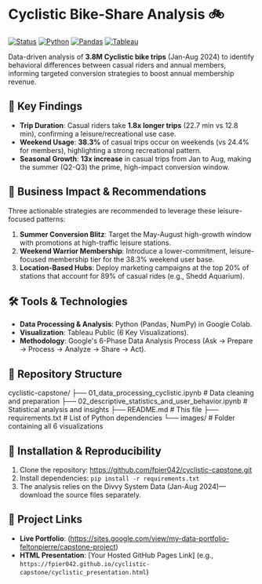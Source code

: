 # Cyclistic Bike-Share Analysis 🚲
[![Status](https://img.shields.io/badge/Status-Complete-brightgreen)](https://github.com/fpier042/cyclistic-capstone)
[![Python](https://img.shields.io/badge/Python-3.12-blue)](https://www.python.org/) 
[![Pandas](https://img.shields.io/badge/Pandas-2.1-green)](https://pandas.pydata.org/) 
[![Tableau](https://img.shields.io/badge/Tableau-white?logo=tableau&logoColor=red)](https://www.tableau.com/)

Data-driven analysis of **3.8M Cyclistic bike trips** (Jan-Aug 2024) to identify behavioral differences between casual riders and annual members, informing targeted conversion strategies to boost annual membership revenue.

## 🎯 Key Findings
- **Trip Duration**: Casual riders take **1.8x longer trips** (22.7 min vs 12.8 min), confirming a leisure/recreational use case.
- **Weekend Usage**: **38.3%** of casual trips occur on weekends (vs 24.4% for members), highlighting a strong recreational pattern.
- **Seasonal Growth**: **13x increase** in casual trips from Jan to Aug, making the summer (Q2-Q3) the prime, high-impact conversion window.

## 🚀 Business Impact & Recommendations
Three actionable strategies are recommended to leverage these leisure-focused patterns:
1.  **Summer Conversion Blitz**: Target the May-August high-growth window with promotions at high-traffic leisure stations.
2.  **Weekend Warrior Membership**: Introduce a lower-commitment, leisure-focused membership tier for the $38.3\%$ weekend user base.
3.  **Location-Based Hubs**: Deploy marketing campaigns at the top 20% of stations that account for $89\%$ of casual rides (e.g., Shedd Aquarium).

## 🛠️ Tools & Technologies
-   **Data Processing & Analysis**: Python (Pandas, NumPy) in Google Colab.
-   **Visualization**: Tableau Public (6 Key Visualizations).
-   **Methodology**: Google's 6-Phase Data Analysis Process (Ask → Prepare → Process → Analyze → Share → Act).

## 📁 Repository Structure
cyclistic-capstone/
├── 01_data_processing_cyclistic.ipynb       # Data cleaning and preparation
├── 02_descriptive_statistics_and_user_behavior.ipynb  # Statistical analysis and insights
├── README.md                                # This file
├── requirements.txt                         # List of Python dependencies
└── images/                                  # Folder containing all 6 visualizations


## 📝 Installation & Reproducibility
1.  Clone the repository: https://github.com/fpier042/cyclistic-capstone.git
2.  Install dependencies: `pip install -r requirements.txt`
3.  The analysis relies on the Divvy System Data (Jan-Aug 2024)—download the source files separately.

## 🔗 Project Links
-   **Live Portfolio**: (https://sites.google.com/view/my-data-portfolio-feltonpierre/capstone-project)
-   **HTML Presentation**: [Your Hosted GitHub Pages Link] (e.g., `https://fpier042.github.io/cyclistic-capstone/cyclistic_presentation.html`)
